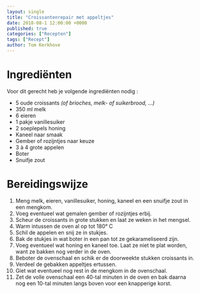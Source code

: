 ```yaml
---
layout: single
title: "Croissantenrepair met appeltjes"
date: 2018-08-1 12:00:00 +0000
published: true
categories: ["Recepten"]
tags: ["Recept"]
author: Tom Kerkhove
---
```


# Ingrediënten
Voor dit gerecht heb je volgende ingrediënten nodig :

- 5 oude croissants _(of brioches, melk- of suikerbrood, …)_
- 350 ml melk
- 6 eieren
- 1 pakje vanillesuiker
- 2 soeplepels honing
- Kaneel naar smaak
- Gember of rozijntjes naar keuze
- 3 à 4 grote appelen
- Boter
- Snuifje zout

# Bereidingswijze

1. Meng melk, eieren, vanillesuiker, honing, kaneel en een snuifje zout in een mengkom.
2. Voeg eventueel wat gemalen gember of rozijntjes erbij.
3. Scheur de croissants in grote stukken en laat ze weken in het mengsel.
4. Warm intussen de oven al op tot 180° C
5. Schil de appelen en snij ze in stukjes.
6. Bak de stukjes in wat boter in een pan tot ze gekarameliseerd zijn.
7. Voeg eventueel wat honing en kaneel toe. Laat ze niet te plat worden, want ze bakken nog verder in de oven.
8. Beboter de ovenschaal en schik er de doorweekte stukken croissants in.
9. Verdeel de gebakken appeltjes ertussen.
10. Giet wat eventueel nog rest in de mengkom in de ovenschaal.
11. Zet de volle ovenschaal een 40-tal minuten in de oven en bak daarna nog een 10-tal minuten langs boven voor een knapperige korst.
